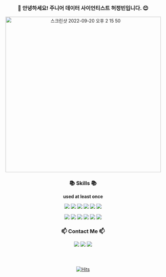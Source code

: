 <div align="center">

### :raised_hands: 안녕하세요! 주니어 데이터 사이언티스트 허정빈입니다. :blush:

</div>


<div align="center">

<img width="485" alt="스크린샷 2022-09-20 오후 2 15 50" src="https://user-images.githubusercontent.com/97662174/191173201-798ca83b-e314-4c83-ad87-7449984fe066.png">

</div>


<div align="center">

### :books: Skills :books:

</div>

<div align="center">

**used at least once**

</div>

<div align="center">
<img src="https://img.shields.io/badge/Python-3776AB?style=flat-square&logo=Python&logoColor=white"/></a>
<img src="https://img.shields.io/badge/Google Colab-F9AB00?style=flat-square&logo=Google Colab&logoColor=white"/></a>
<img src="https://img.shields.io/badge/pandas-150458?style=flat-square&logo=pandas&logoColor=white"/></a>
<img src="https://img.shields.io/badge/numpy-013243?style=flat-square&logo=numpy&logoColor=white"/></a>
<img src="https://img.shields.io/badge/scipy-8CAAE6?style=flat-square&logo=scipy&logoColor=white"/></a>
<img src="https://img.shields.io/badge/scikit-learn-F7931E?style=flat-square&logo=scikit-learn&logoColor=white"/></a>

<img src="https://img.shields.io/badge/TensorFlow-FF6F00?style=flat-square&logo=TensorFlow&logoColor=white"/></a>
<img src="https://img.shields.io/badge/Keras-D00000?style=flat-square&logo=Keras&logoColor=white"/></a>
<img src="https://img.shields.io/badge/PostgreSQL-4169E1?style=flat-square&logo=PostgreSQL&logoColor=white"/></a>
<img src="https://img.shields.io/badge/Flask-000000?style=flat-square&logo=Flask&logoColor=white"/></a>
<img src="https://img.shields.io/badge/Heroku-430098?style=flat-square&logo=Heroku&logoColor=white"/></a>
<img src="https://img.shields.io/badge/Metabase-509EE3?style=flat-square&logo=Metabase&logoColor=white"/></a>


</div>

<div align="center">

### :mailbox: Contact Me :mailbox: 

</div>

<div align="center">

<a href="https://blog.naver.com/mesutoezil11" target="_blank"><img src="https://img.shields.io/badge/Tech Blog-03C75A?style=flat-square&logo=Naver&logoColor=white"/></a>
<a href="mesutoezil11@naver.com" target="_blank"><img src="https://img.shields.io/badge/mesutoezil11@naver.com-005FF9?style=flat-square&logo=Mail.ru&logoColor=white"/></a>
<a href="https://lizard-microwave-a1a.notion.site/DS-b83a2fb03c0e434ea7361a42929976e0" target="_blank"><img src="https://img.shields.io/badge/Resume-000000?style=flat-square&logo=Notion&logoColor=white"/></a>


</div>

### &nbsp;

<div align="center">

[![Hits](https://hits.seeyoufarm.com/api/count/incr/badge.svg?url=https%3A%2F%2Fgithub.com%2FJeongbin-Heo&count_bg=%2379C83D&title_bg=%23555555&icon=&icon_color=%23E7E7E7&title=hits&edge_flat=false)](https://hits.seeyoufarm.com)

</div>
